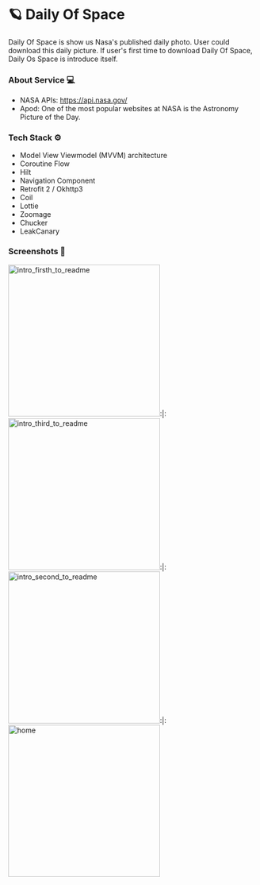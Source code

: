 # 🪐 Daily Of Space 
Daily Of Space is show us Nasa's published daily photo. User could download this daily picture. If user's first time to download Daily Of Space, Daily Os Space is introduce  itself.

### About Service 💻
- NASA APIs: https://api.nasa.gov/ 
- Apod: One of the most popular websites at NASA is the Astronomy Picture of the Day. 

### Tech Stack ⚙️
- Model View Viewmodel (MVVM) architecture 
- Coroutine Flow
- Hilt
- Navigation Component
- Retrofit 2 / Okhttp3
- Coil 
- Lottie 
- Zoomage 
- Chucker
- LeakCanary 


### Screenshots 📸
<img width="306" alt="intro_firsth_to_readme" src="https://user-images.githubusercontent.com/27770096/147878539-af12f508-f5a2-4bdf-a191-78db1a8f2208.png">:|:
<img width="306" alt="intro_third_to_readme" src="https://user-images.githubusercontent.com/27770096/147878557-b7c11833-09d4-42db-a4dc-9ad4dbe84730.png">:|:
<img width="306" alt="intro_second_to_readme" src="https://user-images.githubusercontent.com/27770096/147878545-7c211c92-b31f-4fc1-828b-4fb11d421da2.png">:|:<img width="306" alt="home" src="https://user-images.githubusercontent.com/27770096/147878716-7afa952d-fa91-40e9-97df-9b1bebc225ec.png">




